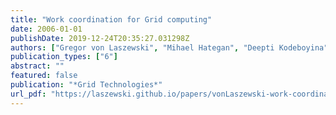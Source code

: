 ```yaml
---
title: "Work coordination for Grid computing"
date: 2006-01-01
publishDate: 2019-12-24T20:35:27.031298Z
authors: ["Gregor von Laszewski", "Mihael Hategan", "Deepti Kodeboyina"]
publication_types: ["6"]
abstract: ""
featured: false
publication: "*Grid Technologies*"
url_pdf: "https://laszewski.github.io/papers/vonLaszewski-work-coordination.pdf"
---
```


